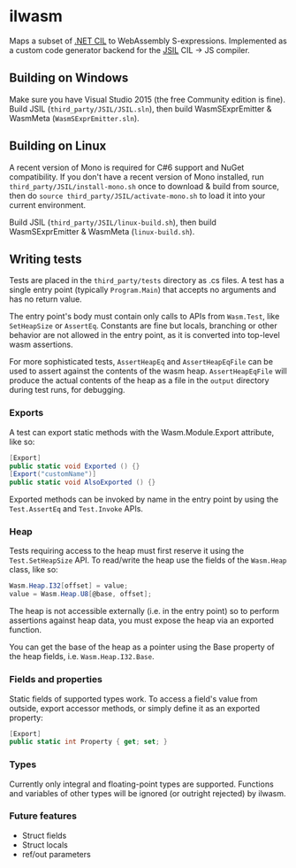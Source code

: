 # ilwasm
Maps a subset of [.NET CIL](https://en.wikipedia.org/wiki/Common_Intermediate_Language) to WebAssembly S-expressions. Implemented as a custom code generator backend for the [JSIL](https://github.com/sq/JSIL) CIL -> JS compiler.

## Building on Windows
Make sure you have Visual Studio 2015 (the free Community edition is fine). Build JSIL (```third_party/JSIL/JSIL.sln```), then build WasmSExprEmitter & WasmMeta (```WasmSExprEmitter.sln```).

## Building on Linux
A recent version of Mono is required for C#6 support and NuGet compatibility. If you don't have a recent version of Mono installed, run ```third_party/JSIL/install-mono.sh``` once to download & build from source, then do ```source third_party/JSIL/activate-mono.sh``` to load it into your current environment.

Build JSIL (```third_party/JSIL/linux-build.sh```), then build WasmSExprEmitter & WasmMeta (```linux-build.sh```).

## Writing tests
Tests are placed in the ```third_party/tests``` directory as .cs files. A test has a single entry point (typically ```Program.Main```) that accepts no arguments and has no return value.

The entry point's body must contain only calls to APIs from ```Wasm.Test```, like ```SetHeapSize``` or ```AssertEq```. Constants are fine but locals, branching or other behavior are not allowed in the entry point, as it is converted into top-level wasm assertions.

For more sophisticated tests, ```AssertHeapEq``` and ```AssertHeapEqFile``` can be used to assert against the contents of the wasm heap. ```AssertHeapEqFile``` will produce the actual contents of the heap as a file in the ```output``` directory during test runs, for debugging.

### Exports

A test can export static methods with the Wasm.Module.Export attribute, like so:
```csharp
[Export]
public static void Exported () {}
[Export("customName")]
public static void AlsoExported () {}
```
Exported methods can be invoked by name in the entry point by using the ```Test.AssertEq``` and ```Test.Invoke``` APIs.

### Heap

Tests requiring access to the heap must first reserve it using the ```Test.SetHeapSize``` API. To read/write the heap use the fields of the ```Wasm.Heap``` class, like so:
```csharp
Wasm.Heap.I32[offset] = value;
value = Wasm.Heap.U8[@base, offset];
```

The heap is not accessible externally (i.e. in the entry point) so to perform assertions against heap data, you must expose the heap via an exported function.

You can get the base of the heap as a pointer using the Base property of the heap fields, i.e. ```Wasm.Heap.I32.Base```.

### Fields and properties

Static fields of supported types work. To access a field's value from outside, export accessor methods, or simply define it as an exported property:
```csharp
[Export]
public static int Property { get; set; }
```

### Types

Currently only integral and floating-point types are supported. Functions and variables of other types will be ignored (or outright rejected) by ilwasm.

### Future features

* Struct fields
* Struct locals
* ref/out parameters
